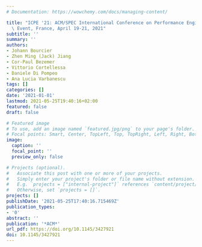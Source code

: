 ```yaml
---
# Documentation: https://wowchemy.com/docs/managing-content/

title: "ICPE '21: ACM/SPEC International Conference on Performance Engineering, Virtual\
  \ Event, France, April 19-21, 2021"
subtitle: ''
summary: ''
authors:
- Johann Bourcier
- Zhen Ming (Jack) Jiang
- Cor-Paul Bezemer
- Vittorio Cortellessa
- Daniele Di Pompeo
- Ana Lucia Varbanescu
tags: []
categories: []
date: '2021-01-01'
lastmod: 2021-05-25T19:40:16+02:00
featured: false
draft: false

# Featured image
# To use, add an image named `featured.jpg/png` to your page's folder.
# Focal points: Smart, Center, TopLeft, Top, TopRight, Left, Right, BottomLeft, Bottom, BottomRight.
image:
  caption: ''
  focal_point: ''
  preview_only: false

# Projects (optional).
#   Associate this post with one or more of your projects.
#   Simply enter your project's folder or file name without extension.
#   E.g. `projects = ["internal-project"]` references `content/project/deep-learning/index.md`.
#   Otherwise, set `projects = []`.
projects: []
publishDate: '2021-05-25T17:40:16.715469Z'
publication_types:
- '0'
abstract: ''
publication: '*ACM*'
url_pdf: https://doi.org/10.1145/3427921
doi: 10.1145/3427921
---
```

